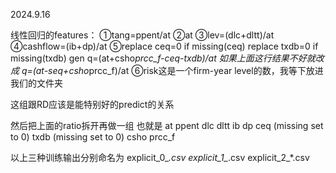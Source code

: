 2024.9.16

线性回归的features：
①tang=ppent/at
②at
③lev=(dlc+dltt)/at
④cashflow=(ib+dp)/at
⑤replace ceq=0 if missing(ceq)
replace txdb=0 if missing(txdb)
gen q=(at+csho*prcc_f-ceq-txdb)/at
如果上面这行结果不好就改成 q=(at-seq+csho*prcc_f)/at
⑥risk这是一个firm-year level的数，我等下放进我们的文件夹

这组跟RD应该是能特别好的predict的关系

然后把上面的ratio拆开再做一组 也就是
at
ppent
dlc
dltt
ib
dp
ceq (missing set to 0)
txdb (missing set to 0)
csho
prcc_f




以上三种训练输出分别命名为 explicit_0_*.csv explicit_1_*.csv explicit_2_*.csv